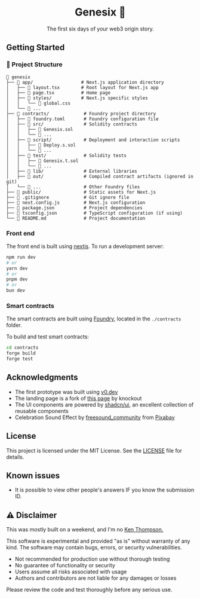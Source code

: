 <!-- markdownlint-disable MD033 MD041 -->
<p align="center">
  <h1 align="center">Genesix 🌌</h1>
</p>
<p align="center">
    The first six days of your web3 origin story.
</p>

## Getting Started

### 📁 Project Structure

```shell
📁 genesix
├── 📁 app/                  # Next.js application directory
│   ├── 📄 layout.tsx        # Root layout for Next.js app
│   ├── 📄 page.tsx          # Home page
│   ├── 📁 styles/           # Next.js specific styles
│   │   └── 📄 global.css
│   └── 📄 ...
├── 📁 contracts/             # Foundry project directory
│   ├── 📄 foundry.toml       # Foundry configuration file
│   ├── 📁 src/               # Solidity contracts
│   │   ├── 📄 Genesix.sol
│   │   └── 📄 ...
│   ├── 📁 script/            # Deployment and interaction scripts
│   │   ├── 📄 Deploy.s.sol
│   │   └── 📄 ...
│   ├── 📁 test/              # Solidity tests
│   │   ├── 📄 Genesix.t.sol
│   │   └── 📄 ...
│   ├── 📁 lib/               # External libraries
│   ├── 📁 out/               # Compiled contract artifacts (ignored in git)
│   └── 📄 ...                # Other Foundry files
├── 📁 public/                # Static assets for Next.js
├── 📄 .gitignore             # Git ignore file
├── 📄 next.config.js         # Next.js configuration
├── 📄 package.json           # Project dependencies
├── 📄 tsconfig.json          # TypeScript configuration (if using)
└── 📄 README.md              # Project documentation
```

### Front end

The front end is built using [nextjs](https://nextjs.org/docs).
To run a development server:

```bash
npm run dev
# or
yarn dev
# or
pnpm dev
# or
bun dev
```

### Smart contracts

The smart contracts are built using [Foundry](https://book.getfoundry.sh/), located in the `./contracts` folder.

To build and test smart contracts:

```bash
cd contracts
forge build
forge test
```

## Acknowledgments

- The first prototype was built using [v0.dev](https://v0.dev/)
- The landing page is a fork of [this page](https://v0.dev/chat/community/background-paths-s2R42ut7CxT) by knockout
- The UI components are powered by [shadcn/ui](https://ui.shadcn.com/), an excellent collection of reusable components
- Celebration Sound Effect by <a href="https://pixabay.com/users/freesound_community-46691455/?utm_source=link-attribution&utm_medium=referral&utm_campaign=music&utm_content=5995">freesound_community</a> from <a href="https://pixabay.com//?utm_source=link-attribution&utm_medium=referral&utm_campaign=music&utm_content=5995">Pixabay</a>

## License

This project is licensed under the MIT License. See the [LICENSE](LICENSE) file for details.

## Known issues

- It is possible to view other people's answers IF you know the submission ID.

## ⚠️ Disclaimer

This was mostly built on a weekend, and I'm no [Ken Thompson.](https://www.linfo.org/thompson.html)

This software is experimental and provided "as is" without warranty of any kind. The software may contain bugs, errors, or security vulnerabilities.

- Not recommended for production use without thorough testing
- No guarantee of functionality or security
- Users assume all risks associated with usage
- Authors and contributors are not liable for any damages or losses

Please review the code and test thoroughly before any serious use.
